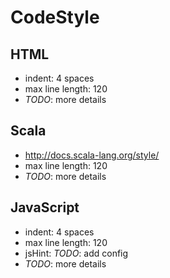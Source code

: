 # CodeStyle

## HTML

* indent: 4 spaces
* max line length: 120
* _TODO_: more details

## Scala

* http://docs.scala-lang.org/style/
* max line length: 120
* _TODO_: more details

## JavaScript

* indent: 4 spaces
* max line length: 120
* jsHint: _TODO_: add config
* _TODO_: more details
